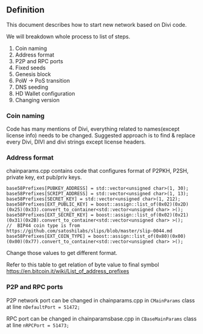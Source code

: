 ## Definition

This document describes how to start new network based on Divi code. 

We will breakdown whole process to list of steps.

1. Coin naming
2. Address format
3. P2P and RPC ports
4. Fixed seeds
5. Genesis block
6. PoW -> PoS transition 
7. DNS seeding
8. HD Wallet configuration
9. Changing version

### Coin naming

Code has many mentions of Divi, everything related to names(except license info) needs to be changed. Suggested approach is to find & replace every Divi, DIVI and divi strings except license headers.

### Address format

chainparams.cpp contains code that configures format of P2PKH, P2SH, private key, ext pub/priv keys. 

```
base58Prefixes[PUBKEY_ADDRESS] = std::vector<unsigned char>(1, 30);
base58Prefixes[SCRIPT_ADDRESS] = std::vector<unsigned char>(1, 13);
base58Prefixes[SECRET_KEY] = std::vector<unsigned char>(1, 212);
base58Prefixes[EXT_PUBLIC_KEY] = boost::assign::list_of(0x02)(0x2D)(0x25)(0x33).convert_to_container<std::vector<unsigned char> >();
base58Prefixes[EXT_SECRET_KEY] = boost::assign::list_of(0x02)(0x21)(0x31)(0x2B).convert_to_container<std::vector<unsigned char> >();
// 	BIP44 coin type is from https://github.com/satoshilabs/slips/blob/master/slip-0044.md
base58Prefixes[EXT_COIN_TYPE] = boost::assign::list_of(0x80)(0x00)(0x00)(0x77).convert_to_container<std::vector<unsigned char> >();

```

Change those values to get different format. 

Refer to this table to get relation of byte value to final symbol https://en.bitcoin.it/wiki/List_of_address_prefixes

### P2P and RPC ports

P2P network port can be changed in chainparams.cpp in `CMainParams` class at line `nDefaultPort = 51472;`

RPC port can be changed in chainparamsbase.cpp in `CBaseMainParams` class at line `nRPCPort = 51473;`

